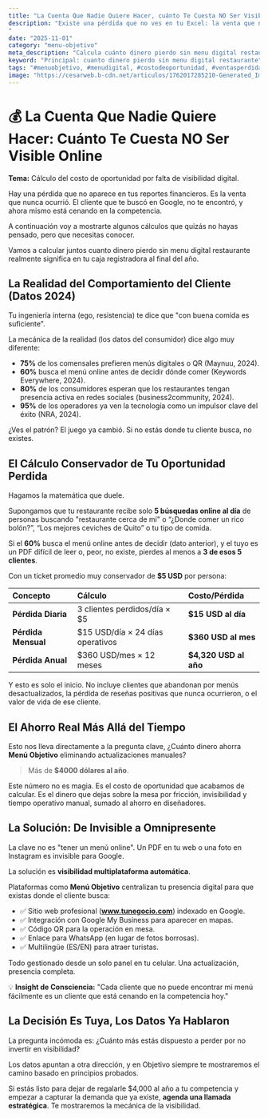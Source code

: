 ```yaml
---
title: "La Cuenta Que Nadie Quiere Hacer, cuánto Te Cuesta NO Ser Visible Online"
description: "Existe una pérdida que no ves en tu Excel: la venta que nunca ocurrió porque el cliente te buscó y no te encontró. Datos 2024 revelan que el 60% de clientes busca el menú online antes de decidir. Hacemos la matemática conservadora de cuánto dinero estás perdiendo al año por ser invisible.
"
date: "2025-11-01"
category: "menu-objetivo"
meta_description: "Calcula cuánto dinero pierdo sin menu digital restaurante. El 60% de clientes te busca online primero. Descubre el costo real de la invisibilidad."
keyword: "Principal: cuanto dinero pierdo sin menu digital restaurante"
tags: "#menuobjetivo, #menudigital, #costodeoportunidad, #ventasperdidas, #seorestaurante, #cuantodineropierdo"
image: "https://cesarweb.b-cdn.net/articulos/1762017285210-Generated_Image_October_31__2025_-_6_08PM.webp"
---
```


# 💰 La Cuenta Que Nadie Quiere Hacer: Cuánto Te Cuesta NO Ser Visible Online

**Tema:** Cálculo del costo de oportunidad por falta de visibilidad digital.

Hay una pérdida que no aparece en tus reportes financieros. Es la venta que nunca ocurrió. El cliente que te buscó en Google, no te encontró, y ahora mismo está cenando en la competencia.

A continuación voy a mostrarte algunos cálculos que quizás no hayas pensado, pero que necesitas conocer.

Vamos a calcular juntos cuanto dinero pierdo sin menu digital restaurante realmente significa en tu caja registradora al final del año.

## La Realidad del Comportamiento del Cliente (Datos 2024)

Tu ingeniería interna (ego, resistencia) te dice que "con buena comida es suficiente".

La mecánica de la realidad (los datos del consumidor) dice algo muy diferente:

* **75%** de los comensales prefieren menús digitales o QR (Maynuu, 2024).
* **60%** busca el menú online antes de decidir dónde comer (Keywords Everywhere, 2024).
* **80%** de los consumidores esperan que los restaurantes tengan presencia activa en redes sociales (business2community, 2024).
* **95%** de los operadores ya ven la tecnología como un impulsor clave del éxito (NRA, 2024).

¿Ves el patrón? El juego ya cambió. Si no estás donde tu cliente busca, no existes.

## El Cálculo Conservador de Tu Oportunidad Perdida

Hagamos la matemática que duele.

Supongamos que tu restaurante recibe solo **5 búsquedas online al día** de personas buscando "restaurante cerca de mí" o “¿Donde comer un rico bolón?”, “Los mejores ceviches de Quito” o tu tipo de comida.

Si el **60%** busca el menú online antes de decidir (dato anterior), y el tuyo es un PDF difícil de leer o, peor, no existe, pierdes al menos a **3 de esos 5 clientes**.

Con un ticket promedio muy conservador de **$5 USD** por persona:

| Concepto | Cálculo | Costo/Pérdida |
| :--- | :--- | :--- |
| **Pérdida Diaria** | 3 clientes perdidos/día × $5 | **$15 USD al día** |
| **Pérdida Mensual** | $15 USD/día × 24 días operativos | **$360 USD al mes** |
| **Pérdida Anual** | $360 USD/mes × 12 meses | **$4,320 USD al año** |

Y esto es solo el inicio. No incluye clientes que abandonan por menús desactualizados, la pérdida de reseñas positivas que nunca ocurrieron, o el valor de vida de ese cliente.

## El Ahorro Real Más Allá del Tiempo

Esto nos lleva directamente a la pregunta clave, ¿Cuánto dinero ahorra **Menú Objetivo** eliminando actualizaciones manuales?

> Más de **$4000 dólares al año**.

Este número no es magia. Es el costo de oportunidad que acabamos de calcular. Es el dinero que dejas sobre la mesa por fricción, invisibilidad y tiempo operativo manual, sumado al ahorro en diseñadores.

## La Solución: De Invisible a Omnipresente

La clave no es "tener un menú online". Un PDF en tu web o una foto en Instagram es invisible para Google.

La solución es **visibilidad multiplataforma automática**.

Plataformas como **Menú Objetivo** centralizan tu presencia digital para que existas donde el cliente busca:

* ✅ Sitio web profesional (**www.tunegocio.com**) indexado en Google.
* ✅ Integración con Google My Business para aparecer en mapas.
* ✅ Código QR para la operación en mesa.
* ✅ Enlace para WhatsApp (en lugar de fotos borrosas).
* ✅ Multilingüe (ES/EN) para atraer turistas.

Todo gestionado desde un solo panel en tu celular. Una actualización, presencia completa.

💡 **Insight de Consciencia:**
"Cada cliente que no puede encontrar mi menú fácilmente es un cliente que está cenando en la competencia hoy."

## La Decisión Es Tuya, Los Datos Ya Hablaron

La pregunta incómoda es: ¿Cuánto más estás dispuesto a perder por no invertir en visibilidad?

Los datos apuntan a otra dirección, y en Objetivo siempre te mostraremos el camino basado en principios probados.

Si estás listo para dejar de regalarle $4,000 al año a tu competencia y empezar a capturar la demanda que ya existe, **agenda una llamada estratégica**. Te mostraremos la mecánica de la visibilidad.